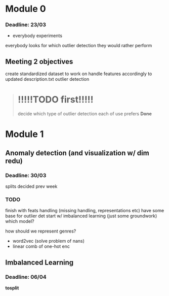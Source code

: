 # Module 0
### Deadline: 23/03
- everybody experiments

everybody looks for which outlier detection they would rather perform

## Meeting 2 objectives
create standardized dataset to work on
handle features accordingly to updated description.txt
outlier detection


> # !!!!!TODO first!!!!!
> decide which type of outlier detection each of use prefers
> __Done__




# Module 1
## Anomaly detection (and visualization w/ dim redu)
### Deadline: 30/03
splits decided prev week


### TODO
finish with feats handling (missing handling, representations etc)
have some base for outlier det
start w/ imbalanced learning (just some groundwork)
    which model?


how should we represent genres?
- word2vec (solve problem of nans)
- linear comb of one-hot enc


## Imbalanced Learning
### Deadline: 06/04
__tosplit__